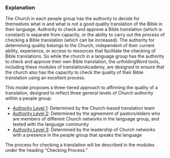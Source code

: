 
### Explanation

The Church in each people group has the authority to decide for themselves what is and what is not a good quality translation of the Bible in their language. Authority to check and approve a Bible translation (which is constant) is separate from capacity, or the ability to carry out the process of checking a Bible translation (which can be increased). The authority for determining quality belongs to the Church, independent of their current ability, experience, or access to resources that facilitate the checking of Bible translations. So while the church in a language group has the authority to check and approve their own Bible translation, the unfoldingWord tools, including these modules of translationAcademy, are designed to ensure that the church also has the capacity to check the quality of their Bible translation using an excellent process. 

This model proposes a three-tiered approach to affirming the quality of a translation, designed to reflect three general levels of Church authority within a people group:

  * [Authority Level 1](en/ta/checking/man/authority-level1): Determined by the Church-based translation team
  * [Authority Level 2](en/ta/checking/man/authority-level2): Determined by the agreement of pastors/elders who are members of different Church networks in the language group, and tested with the language community
  * [Authority Level 3](en/ta/checking/man/authority-level3): Determined by the leadership of Church networks with a presence in the people group that speaks the language

The process for checking a translation will be described in the modules under the heading "Checking Process."